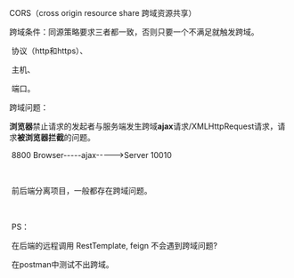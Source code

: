 CORS（cross origin resource share 跨域资源共享）



跨域条件：同源策略要求三者都一致，否则只要一个不满足就触发跨域。

​	协议（http和https）、

​	主机、

​	端口。



跨域问题：

​	**浏览器**禁止请求的发起者与服务端发生跨域**ajax**请求/XMLHttpRequest请求，请求**被浏览器拦截**的问题。

​	8800 Browser-----ajax----->Server 10010

​	

​	前后端分离项目，一般都存在跨域问题。

​	

​	PS：

​	在后端的远程调用 RestTemplate, feign 不会遇到跨域问题?

​	在postman中测试不出跨域。



​	

